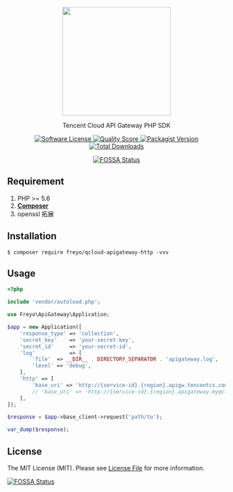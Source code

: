 <div>
  <p align="center">
    <image src="https://mc.qcloudimg.com/static/img/f16f1ac8e60723fec56675eec2a74f1b/image.svg" width="250" height="250">
  </p>
  <p align="center">Tencent Cloud API Gateway PHP SDK</p>
  <p align="center">
    <a href="LICENSE">
      <image src="https://img.shields.io/badge/license-MIT-brightgreen.svg?style=flat-square" alt="Software License">
    </a>
    <!--<a href="https://travis-ci.org/freyo/qcloud-apigateway-http">
      <image src="https://img.shields.io/travis/freyo/qcloud-apigateway-http/master.svg?style=flat-square" alt="Build Status">
    </a>
    <a href="https://scrutinizer-ci.com/g/freyo/qcloud-apigateway-http">
      <image src="https://img.shields.io/scrutinizer/coverage/g/freyo/qcloud-apigateway-http.svg?style=flat-square" alt="Coverage Status">
    </a>-->
    <a href="https://scrutinizer-ci.com/g/freyo/qcloud-apigateway-http">
      <image src="https://img.shields.io/scrutinizer/g/freyo/qcloud-apigateway-http.svg?style=flat-square" alt="Quality Score">
    </a>
    <a href="https://packagist.org/packages/freyo/qcloud-apigateway-http">
      <image src="https://img.shields.io/packagist/v/freyo/qcloud-apigateway-http.svg?style=flat-square" alt="Packagist Version">
    </a>
    <a href="https://packagist.org/packages/freyo/qcloud-apigateway-http">
      <image src="https://img.shields.io/packagist/dt/freyo/qcloud-apigateway-http.svg?style=flat-square" alt="Total Downloads">
    </a>
  </p>
  <p align="center">
    <a href="https://app.fossa.io/projects/git%2Bgithub.com%2Ffreyo%2Fqcloud-apigateway-http?ref=badge_small">
      <img src="https://app.fossa.io/api/projects/git%2Bgithub.com%2Ffreyo%2Fqcloud-apigateway-http.svg?type=small"  alt="FOSSA Status">
    </a>
  </p>
</div>

## Requirement

1. PHP >= 5.6
2. **[Composer](https://getcomposer.org/)**
3. openssl 拓展

## Installation

```shell
$ composer require freyo/qcloud-apigateway-http -vvv
```

## Usage

```php
<?php

include 'vendor/autoload.php';

use Freyo\ApiGateway\Application;

$app = new Application([
    'response_type' => 'collection',
    'secret_key'    => 'your-secret-key',
    'secret_id'     => 'your-secret-id',
    'log'           => [
        'file'  => __DIR__ . DIRECTORY_SEPARATOR . 'apigateway.log',
        'level' => 'debug',
    ],
    'http' => [
        'base_uri' => 'http://{service-id}.{region}.apigw.tencentcs.com',
        // 'base_uri' => 'http://{service-id}.{region}.apigateway.myqcloud.com',
    ],
]);

$response = $app->base_client->request('path/to');

var_dump($response);
```

## License

The MIT License (MIT). Please see [License File](LICENSE) for more information.

[![FOSSA Status](https://app.fossa.io/api/projects/git%2Bgithub.com%2Ffreyo%2Fqcloud-apigateway-http.svg?type=large)](https://app.fossa.io/projects/git%2Bgithub.com%2Ffreyo%2Fqcloud-apigateway-http?ref=badge_large)

